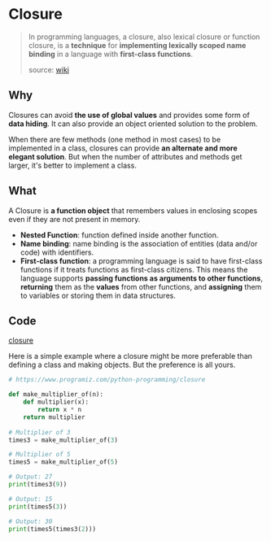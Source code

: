 # Closure 

> In programming languages, a closure, also lexical closure or function closure, is a **technique** for **implementing lexically scoped name binding** in a language with **first-class functions**. 
> 
> source: [wiki](https://www.wikiwand.com/en/Closure_(computer_programming))

## Why 

Closures can avoid **the use of global values** and provides some form of **data hiding**. It can also provide an object oriented solution to the problem.

When there are few methods (one method in most cases) to be implemented in a class, closures can provide **an alternate and more elegant solution**. But when the number of attributes and methods get larger, it's better to implement a class.

## What 

A Closure is **a function object** that remembers values in enclosing scopes even if they are not present in memory. 

* **Nested Function**: function defined inside another function. 
* **Name binding**:  name binding is the association of entities (data and/or code) with identifiers.
* **First-class function**: a programming language is said to have first-class functions if it treats functions as first-class citizens. This means the language supports **passing functions as arguments to other functions**, **returning** them as the **values** from other functions, and **assigning** them to variables or storing them in data structures.

## Code

[closure](https://repl.it/@WillWang42/python-closure)

Here is a simple example where a closure might be more preferable than defining a class and making objects. But the preference is all yours.



``` python
# https://www.programiz.com/python-programming/closure

def make_multiplier_of(n):
    def multiplier(x):
        return x * n
    return multiplier
    
# Multiplier of 3
times3 = make_multiplier_of(3)

# Multiplier of 5
times5 = make_multiplier_of(5)

# Output: 27
print(times3(9))

# Output: 15
print(times5(3))

# Output: 30
print(times5(times3(2)))    
```
